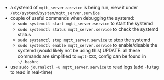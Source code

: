- a systemd of `mqtt_server.service` is being run, view it under `/etc/systemd/system/mqtt_server.service`
- couple of useful commands when debugging the systemd:
    - `sudo systemctl start mqtt_server.service` to start the systemd
    - `sudo systemctl status mqtt_server.service` to check the systemd status
    - `sudo systemctl stop mqtt_server.service` to stop the systemd 
    - `sudo systemctl enable mqtt_server.service` to enable/disable the systemd (would likely not be using this)
    UPDATE: all these commands are simplified to `mqtt-XXX`, config can be found in `~/.bashrc`
- use `sudo journalctl -u mqtt_server.service` to read logs (add -fu tag to read in real-time)